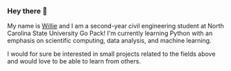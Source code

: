 ### Hey there 👋

My name is [Willie](https://www.linkedin.com/in/williamrumbos/) and I am a second-year civil engineering student at North Carolina State University Go Pack! I'm currently learning Python with an emphasis on scientific computing, data analysis, and machine learning.

I would for sure be interested in small projects related to the fields above and would love to be able to learn from others.
